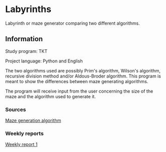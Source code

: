 # Labyrinths
Labyrinth or maze generator comparing two different algorithms.

## Information
Study program: TKT

Project language: Python and English

The two algorithms used are possibly Prim's algorithm, Wilson's algorithm, recursive division method and/or Aldous-Broder algorithm.
This program is meant to show the differences between maze generating algorithms.

The program will receive input from the user concerning the size of the maze and the algorithm used to generate it.

### Sources

[Maze generation algorithm](https://en.wikipedia.org/wiki/Maze_generation_algorithm)

### Weekly reports

[Weekly report 1](https://github.com/Siihi/Labyrinths_tira/blob/main/documentation/weekly_report_1.md)
